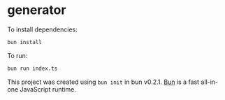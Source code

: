 # generator

To install dependencies:

```bash
bun install
```

To run:

```bash
bun run index.ts
```

This project was created using `bun init` in bun v0.2.1. [Bun](https://bun.sh) is a fast all-in-one JavaScript runtime.
